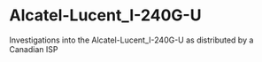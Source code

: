 # Alcatel-Lucent_I-240G-U
Investigations into the Alcatel-Lucent_I-240G-U as distributed by a Canadian ISP
